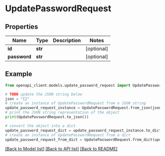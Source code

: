 # UpdatePasswordRequest


## Properties

Name | Type | Description | Notes
------------ | ------------- | ------------- | -------------
**id** | **str** |  | [optional] 
**password** | **str** |  | [optional] 

## Example

```python
from openapi_client.models.update_password_request import UpdatePasswordRequest

# TODO update the JSON string below
json = "{}"
# create an instance of UpdatePasswordRequest from a JSON string
update_password_request_instance = UpdatePasswordRequest.from_json(json)
# print the JSON string representation of the object
print(UpdatePasswordRequest.to_json())

# convert the object into a dict
update_password_request_dict = update_password_request_instance.to_dict()
# create an instance of UpdatePasswordRequest from a dict
update_password_request_from_dict = UpdatePasswordRequest.from_dict(update_password_request_dict)
```
[[Back to Model list]](../README.md#documentation-for-models) [[Back to API list]](../README.md#documentation-for-api-endpoints) [[Back to README]](../README.md)


